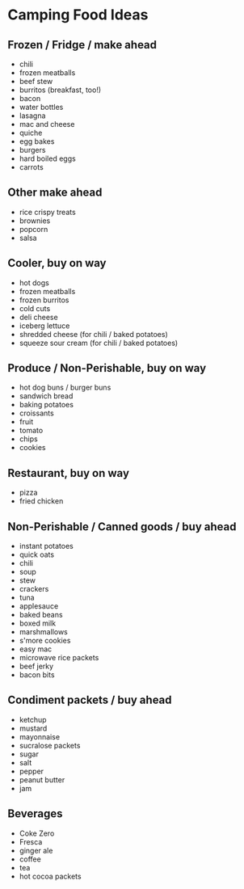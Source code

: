 # Camping Food Ideas

## Frozen / Fridge / make ahead
* chili
* frozen meatballs
* beef stew
* burritos (breakfast, too!)
* bacon
* water bottles
* lasagna
* mac and cheese
* quiche
* egg bakes
* burgers
* hard boiled eggs
* carrots

## Other make ahead
* rice crispy treats
* brownies
* popcorn
* salsa

## Cooler, buy on way
* hot dogs
* frozen meatballs
* frozen burritos
* cold cuts
* deli cheese
* iceberg lettuce
* shredded cheese (for chili / baked potatoes)
* squeeze sour cream (for chili / baked potatoes) 

## Produce / Non-Perishable, buy on way
* hot dog buns / burger buns
* sandwich bread
* baking potatoes
* croissants
* fruit
* tomato
* chips
* cookies

## Restaurant, buy on way
* pizza
* fried chicken

## Non-Perishable / Canned goods / buy ahead
* instant potatoes
* quick oats
* chili
* soup
* stew
* crackers
* tuna
* applesauce
* baked beans
* boxed milk
* marshmallows
* s'more cookies
* easy mac
* microwave rice packets
* beef jerky
* bacon bits

## Condiment packets / buy ahead
* ketchup
* mustard
* mayonnaise
* sucralose packets
* sugar
* salt
* pepper
* peanut butter
* jam

## Beverages
* Coke Zero
* Fresca
* ginger ale
* coffee
* tea
* hot cocoa packets
